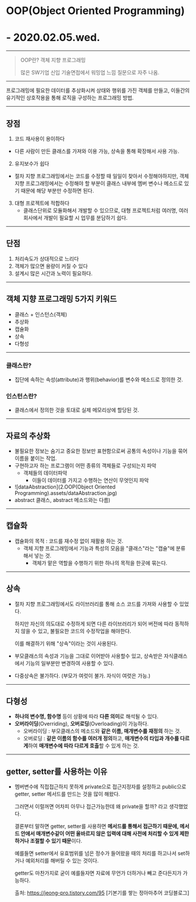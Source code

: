 # 		OOP(Object Oriented Programming)

# 		- 2020.02.05.wed.

---

> OOP란?  객체 지향 프로그래밍
>
> 많은 SW기업 신입 기술면접에서 워밍업 느낌 질문으로 자주 나옴.

---

프로그래밍에 필요한 데이터를 추상화시켜 상태와 행위를 가진 객체를 만들고, 이들간의 유기적인 상호작용을 통해 로직을 구성하는 프로그래밍 방법.

---

## 		장점

1.  코드 재사용이 용이하다
   - 다른 사람이 만든 클래스를 가져와 이용 가능, 상속을 통해 확장해서 사용 가능.
2.  유지보수가 쉽다
   - 절차 지향 프로그래밍에서는 코드를 수정할 때 일일이 찾아서 수정해야하지만, 객체 지향 프로그래밍에서는 수정해야 할 부분이 클래스 내부에 멤버 변수나 메소드로 있기 때문에 해당 부분만 수정하면 된다.
3. 대형 프로젝트에 적합하다
   -  클래스단위로 모듈화해서 개발할 수 있으므로, 대형 프로젝트처럼 여러명, 여러회사에서 개발이 필요할 시 업무를 분담하기 쉽다.

---

## 		단점

1. 처리속도가 상대적으로 느리다
2. 객체가 많으면 용량이 커질 수 있다
3. 설계시 많은 시간과 노력이 필요하다.

---

## 		객체 지향 프로그래밍 5가지 키워드

-  클래스 + 인스턴스(객체)
-  추상화
-  캡슐화
-  상속
-  다형성

---

### 		클래스란?

- 집단에 속하는 속성(attribute)과 행위(behavior)를 변수와 메소드로 정의한 것.

### 인스턴스란?

- 클래스에서 정의한 것을 토대로 실제 메모리상에 할당된 것.

---

## 		자료의 추상화

- 불필요한 정보는 숨기고 중요한 정보만 표현함으로써 공통의 속성이나 기능을 묶어 이름을 붙이는 작업.
- 구현하고자 하는 프로그램이 어떤 종류의 객체들로 구성되는지 파악
  - 객체들의 데이터파악
    - 이들이 데이터를 가지고 수행하는 연산이 무엇인지 파악
-  ![dataAbstraction](2.OOP(Object Oriented Programming).assets/dataAbstraction.jpg)
- abstract 클래스, abstract 메소드와는 다름)

---

## 		캡슐화

- 캡슐화의 목적 : 코드를 재수정 없이 재활용 하는 것.
  - 객체 지향 프로그래밍에서 기능과 특성의 모음을 "클래스"라는 "캡슐"에 분류해서 넣는 것.
    - 객체가 맡은 역할을 수행하기 위한 하나의 목적을 한곳에 묶는다.

---

## 		상속

- 절차 지향 프로그래밍에서도 라이브러리를 통해 소스 코드를 가져와 사용할 수 있었다. 

  하지만 자신의 의도대로 수정하게 되면 다른 라이브러리가 되어 버전에 따라 동적하지 않을 수 있고, 불필요한 코드의 수정작업을 해야한다.

  이를 해결하기 위해 "상속"이라는 것이 사용된다.

- 부모클래스의 속성과 기능을 그대로 이어받아 사용할수 있고, 상속받은 자식클래스에서 기능의 일부분만 변경하여 사용할 수 있다.

- 다중상속은 불가하다. (부모가 여럿이 불가. 자식이 여럿은 가능.)

---

## 		다형성

- **하나의 변수명, 함수명** 등이 상황에 따라 **다른 의미**로 해석될 수 있다.
- **오버라이딩**(Overriding), **오버로딩**(Overloading)이 가능하다.
  - 오버라이딩 : 부모클래스의 메소드와 **같은 이름, 매개변수를 재정의** 하는 것.
  - 오버로딩 : **같은 이름의 함수를 여러개 정의**하고, **매개변수의 타입과 개수를 다르게**하여 **매개변수에 따라 다르게 호출**할 수 있게 하는 것.

---







## 		getter, setter를 사용하는 이유

- 멤버변수에 직접접근하지 못하게 private으로 접근지정자를 설정하고 public으로 getter, setter 메서드를 만드는 것을 많이 해왔다.

  그러면서 이럴꺼면 어차피 아무나 접근가능한데 왜 private을 할까? 라고 생각했었다.

  결론부터 말하면 getter, setter를 사용하면 **메서드를 통해서 접근하기 때문에, 메서드 안에서 매개변수같이 어떤 올바르지 않은 입력에 대해 사전에 처리할 수 있게 제한하거나 조절할 수 있기 때문**이다.

  예를들면 setter에서 유효범위를 넘은 정수가 들어왔을 때의 처리를 하고나서 set하거나 예외처리를 해버릴 수 있는 것이다.

  getter도 마찬가지로 굳이 예를들자면 자료에 무언가 더하거나 빼고 준다든지가 가능하다.

  

  출처: https://jeong-pro.tistory.com/95 [기본기를 쌓는 정아마추어 코딩블로그]


